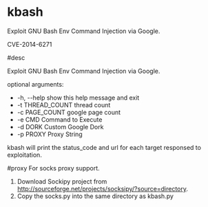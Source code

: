 kbash
=====

Exploit GNU Bash Env Command Injection via Google.

CVE-2014-6271

#desc

Exploit GNU Bash Env Command Injection via Google. 


optional arguments:


-  -h, --help       show this help message and exit
-  -t THREAD_COUNT  thread count
-  -c PAGE_COUNT    google page count
-  -e CMD           Command to Execute
-  -d DORK          Custom Google Dork
-  -p PROXY         Proxy String

kbash will print the status_code and url for each target responsed to exploitation.

#proxy
For socks proxy support. 
  1. Download Sockipy project from http://sourceforge.net/projects/socksipy/?source=directory.
  2. Copy the socks.py into the same directory as kbash.py



